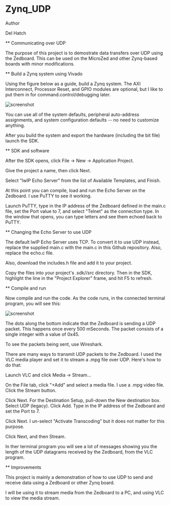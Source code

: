 # Zynq_UDP

Author

Del Hatch

** Communicating over UDP

The purpose of this project is to demostrate data transfers over UDP using the Zedboard. This can be used on the MicroZed and other Zynq-based boards with minor modifications.

** Build a Zynq system using Vivado

Using the figure below as a guide, build a Zynq system. The AXI Interconnect, Processor Reset, and GPIO modules are optional, but I like to put them in for command.control/debugging later.

![screenshot](https://github.com/delhatch/Zynq_UDP/blob/master/system.JPG)

You can use all of the system defaults, peripheral auto-address assignments, and system configuration defaults -- no need to customize anything.

After you build the system and export the hardware (including the bit file) launch the SDK.

** SDK and software

After the SDK opens, click File -> New -> Application Project.

Give the project a name, then click Next.

Select "lwIP Echo Server" from the list of Available Templates, and Finish.

At this point you can compile, load and run the Echo Server on the Zedboard. I use PuTTY to see it working.

Launch PuTTY, type in the IP address of the Zedboard defined in the main.c file, set the Port value to 7, and select "Telnet" as the connection type. In the window that opens, you can type letters and see them echoed back to PuTTY.

** Changing the Echo Server to use UDP

The default lwIP Echo Server uses TCP. To convert it to use UDP instead, replace the supplied main.c with the main.c in this Github repository. Also, replace the echo.c file.

Also, download the includes.h file and add it to your project.

Copy the files into your project's <project>.sdk/<project>/src directory. Then in the SDK, highlight the <SDK project> line in the "Project Explorer" frame, and hit F5 to refresh.

** Compile and run

Now compile and run the code. As the code runs, in the connected terminal program, you will see this:

![screenshot](https://github.com/delhatch/Zynq_UDP/blob/master/terminal.JPG)

The dots along the bottom indicate that the Zedboard is sending a UDP packet. This happens once every 500 mSeconds. The packet consists of a single integer with a value of 0x45.

To see the packets being sent, use Wireshark.

There are many ways to transmit UDP packets to the Zedboard. I used the VLC media player and set it to stream a .mpg file over UDP. Here's how to do that:

Launch VLC and click Media -> Stream...

On the File tab, click "+Add" and select a media file. I use a .mpg video file. Click the Stream button.

Click Next. For the Destination Setup, pull-down the New destination box. Select UDP (legacy). Click Add. Type in the IP address of the Zedboard and set the Port to 7.

Click Next. I un-select "Activate Transcoding" but it does not matter for this purpose.

Click Next, and then Stream.

In ther terminal program you will see a lot of messages showing you the length of the UDP datagrams received by the Zedboard, from the VLC program.

** Improvements

This project is mainly a demonstration of how to use UDP to send and receive data using a Zedboard or other Zynq board.

I will be using it to stream media from the Zedboard to a PC, and using VLC to view the media stream.





